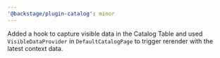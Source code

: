```yaml
---
'@backstage/plugin-catalog': minor
---
```


Added a hook to capture visible data in the Catalog Table and used `VisibleDataProvider` in `DefaultCatalogPage` to trigger rerender with the latest context data.
